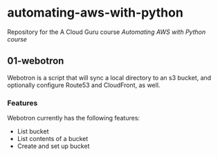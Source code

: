 # automating-aws-with-python

Repository for the A Cloud Guru course *Automating AWS with Python course*

## 01-webotron

Webotron is a script that will sync a local directory to an s3 bucket, and optionally configure Route53 and CloudFront, as well.

### Features

Webotron currently has the following features:

- List bucket
- List contents of a bucket
- Create and set up bucket
